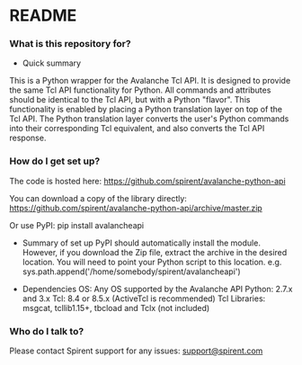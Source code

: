 # README #

### What is this repository for? ###

* Quick summary

This is a Python wrapper for the Avalanche Tcl API.
It is designed to provide the same Tcl API functionality for Python.
All commands and attributes should be identical to the Tcl API, but with a Python "flavor".
This functionality is enabled by placing a Python translation layer on top of the Tcl API. The Python translation layer converts the user's Python commands into their corresponding Tcl equivalent, and also converts the Tcl API response.

### How do I get set up? ###

The code is hosted here: 
    https://github.com/spirent/avalanche-python-api

You can download a copy of the library directly:
    https://github.com/spirent/avalanche-python-api/archive/master.zip

Or use PyPI:
    pip install avalancheapi

* Summary of set up
    PyPI should automatically install the module. However, if you download the Zip file, extract the archive in the desired location. You will need to point your Python script to this location.
        e.g. sys.path.append('/home/somebody/spirent/avalancheapi')       

* Dependencies
    OS:            Any OS supported by the Avalanche API
    Python:        2.7.x and 3.x 
    Tcl:           8.4 or 8.5.x (ActiveTcl is recommended)
    Tcl Libraries: msgcat, tcllib1.15+, tbcload and Tclx (not included)

### Who do I talk to? ###

Please contact Spirent support for any issues: support@spirent.com
